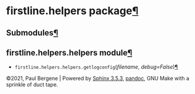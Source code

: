 <div class="document">

<div class="documentwrapper">

<div class="body" role="main">

<div id="module-firstline.helpers" class="section">

<span id="firstline-helpers-package"></span>

# firstline.helpers package[¶](#module-firstline.helpers "Permalink to this headline")

<div id="submodules" class="section">

## Submodules[¶](#submodules "Permalink to this headline")

</div>

<div id="module-firstline.helpers.helpers" class="section">

<span id="firstline-helpers-helpers-module"></span>

## firstline.helpers.helpers module[¶](#module-firstline.helpers.helpers "Permalink to this headline")

  - `firstline.helpers.helpers.getlogconfig`<span class="sig-paren">(</span>*<span class="n"><span class="pre">filename</span></span>*,
    *<span class="n"><span class="pre">debug</span></span><span class="o"><span class="pre">=</span></span><span class="default_value"><span class="pre">False</span></span>*<span class="sig-paren">)</span>[¶](#firstline.helpers.helpers.getlogconfig "Permalink to this definition")

</div>

</div>

</div>

</div>

<div class="clearer">

</div>

</div>

<div class="footer">

©2021, Paul Bergene | Powered by
[Sphinx 3.5.3](https://www.sphinx-doc.org/),
[pandoc](https://pandoc.org), GNU Make with a sprinkle of duct tape.

</div>
